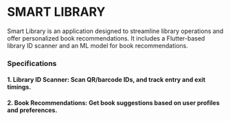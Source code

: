 # SMART LIBRARY
Smart Library is an application designed to streamline library operations and offer personalized book recommendations. It includes a Flutter-based library ID scanner and an ML model for book recommendations.

### Specifications
#### 1. Library ID Scanner: Scan QR/barcode IDs, and track entry and exit timings.
#### 2. Book Recommendations: Get book suggestions based on user profiles and preferences.
